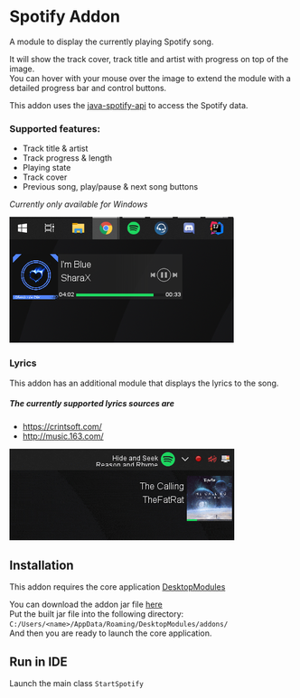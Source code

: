 # Spotify Addon
A module to display the currently playing Spotify song.<br>

It will show the track cover, track title and artist with progress on top of the image.<br>
You can hover with your mouse over the image to extend the module with a detailed progress bar
and control buttons.

This addon uses the [java-spotify-api](https://github.com/LabyStudio/java-spotify-api) to access the Spotify data.

### Supported features:
- Track title & artist
- Track progress & length
- Playing state
- Track cover
- Previous song, play/pause & next song buttons

*Currently only available for Windows*

![Preview](.github/assets/preview.png)

### Lyrics
This addon has an additional module that displays the lyrics to the song.

##### The currently supported lyrics sources are
- https://crintsoft.com/
- http://music.163.com/

![Preview](.github/assets/lyrics.gif)

## Installation
This addon requires the core application [DesktopModules](https://github.com/LabyStudio/desktopmodules)

You can download the addon jar file [here](https://github.com/LabyStudio/spotify-addon/releases/) <br>
Put the built jar file into the following directory: ``C:/Users/<name>/AppData/Roaming/DesktopModules/addons/``<br>
And then you are ready to launch the core application.

## Run in IDE
Launch the main class ``StartSpotify``